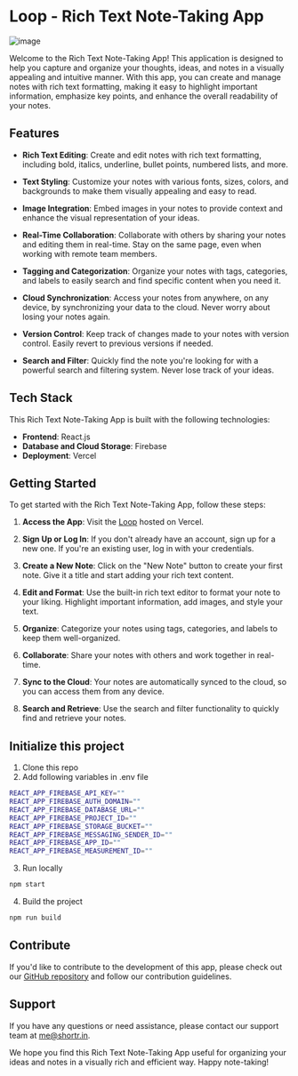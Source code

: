 # Loop - Rich Text Note-Taking App
![image](https://github.com/thakurthegr8/loop/assets/68949544/07a58323-3655-49ae-9866-df05a6b756ee)

Welcome to the Rich Text Note-Taking App! This application is designed to help you capture and organize your thoughts, ideas, and notes in a visually appealing and intuitive manner. With this app, you can create and manage notes with rich text formatting, making it easy to highlight important information, emphasize key points, and enhance the overall readability of your notes.

## Features

- **Rich Text Editing**: Create and edit notes with rich text formatting, including bold, italics, underline, bullet points, numbered lists, and more.

- **Text Styling**: Customize your notes with various fonts, sizes, colors, and backgrounds to make them visually appealing and easy to read.

- **Image Integration**: Embed images in your notes to provide context and enhance the visual representation of your ideas.

- **Real-Time Collaboration**: Collaborate with others by sharing your notes and editing them in real-time. Stay on the same page, even when working with remote team members.

- **Tagging and Categorization**: Organize your notes with tags, categories, and labels to easily search and find specific content when you need it.

- **Cloud Synchronization**: Access your notes from anywhere, on any device, by synchronizing your data to the cloud. Never worry about losing your notes again.

- **Version Control**: Keep track of changes made to your notes with version control. Easily revert to previous versions if needed.

- **Search and Filter**: Quickly find the note you're looking for with a powerful search and filtering system. Never lose track of your ideas.

## Tech Stack

This Rich Text Note-Taking App is built with the following technologies:

- **Frontend**: React.js
- **Database and Cloud Storage**: Firebase
- **Deployment**: Vercel

## Getting Started

To get started with the Rich Text Note-Taking App, follow these steps:

1. **Access the App**: Visit the [Loop](https://loop.thakurthegr8.me) hosted on Vercel.

2. **Sign Up or Log In**: If you don't already have an account, sign up for a new one. If you're an existing user, log in with your credentials.

3. **Create a New Note**: Click on the "New Note" button to create your first note. Give it a title and start adding your rich text content.

4. **Edit and Format**: Use the built-in rich text editor to format your note to your liking. Highlight important information, add images, and style your text.

5. **Organize**: Categorize your notes using tags, categories, and labels to keep them well-organized.

6. **Collaborate**: Share your notes with others and work together in real-time.

7. **Sync to the Cloud**: Your notes are automatically synced to the cloud, so you can access them from any device.

8. **Search and Retrieve**: Use the search and filter functionality to quickly find and retrieve your notes.

## Initialize this project
1. Clone this repo
2. Add following variables in .env file
```bash
REACT_APP_FIREBASE_API_KEY=""
REACT_APP_FIREBASE_AUTH_DOMAIN=""
REACT_APP_FIREBASE_DATABASE_URL=""
REACT_APP_FIREBASE_PROJECT_ID=""
REACT_APP_FIREBASE_STORAGE_BUCKET=""
REACT_APP_FIREBASE_MESSAGING_SENDER_ID=""
REACT_APP_FIREBASE_APP_ID=""
REACT_APP_FIREBASE_MEASUREMENT_ID=""
```
3. Run locally
```bash
npm start
```
4. Build the project
```bash
npm run build
```


## Contribute

If you'd like to contribute to the development of this app, please check out our [GitHub repository](https://github.com/your-username/rich-text-note-app) and follow our contribution guidelines.

## Support

If you have any questions or need assistance, please contact our support team at me@shortr.in.

We hope you find this Rich Text Note-Taking App useful for organizing your ideas and notes in a visually rich and efficient way. Happy note-taking!
